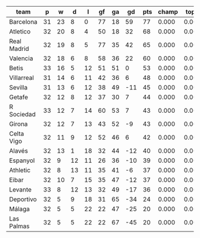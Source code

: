|    team     | p  | w  | d  | l  | gf | ga | gd  | pts | champ | top2  | top3  | top4  |  5-7  | bot4  | bot3  | bot2  |
|-------------|----|----|----|----|----|----|-----|-----|-------|-------|-------|-------|-------|-------|-------|-------|
| Barcelona   | 31 | 23 |  8 |  0 | 77 | 18 |  59 |  77 | 0.000 | 0.000 | 0.000 | 0.000 | 0.000 | 0.000 | 0.000 | 0.000|
| Atletico    | 32 | 20 |  8 |  4 | 50 | 18 |  32 |  68 | 0.000 | 0.000 | 0.000 | 0.000 | 0.000 | 0.000 | 0.000 | 0.000|
| Real Madrid | 32 | 19 |  8 |  5 | 77 | 35 |  42 |  65 | 0.000 | 0.000 | 0.000 | 0.000 | 0.000 | 0.000 | 0.000 | 0.000|
| Valencia    | 32 | 18 |  6 |  8 | 58 | 36 |  22 |  60 | 0.000 | 0.000 | 0.000 | 0.000 | 0.000 | 0.000 | 0.000 | 0.000|
| Betis       | 33 | 16 |  5 | 12 | 51 | 51 |   0 |  53 | 0.000 | 0.000 | 0.000 | 0.000 | 0.000 | 0.000 | 0.000 | 0.000|
| Villarreal  | 31 | 14 |  6 | 11 | 42 | 36 |   6 |  48 | 0.000 | 0.000 | 0.000 | 0.000 | 0.000 | 0.000 | 0.000 | 0.000|
| Sevilla     | 31 | 13 |  6 | 12 | 38 | 49 | -11 |  45 | 0.000 | 0.000 | 0.000 | 0.000 | 0.000 | 0.000 | 0.000 | 0.000|
| Getafe      | 32 | 12 |  8 | 12 | 37 | 30 |   7 |  44 | 0.000 | 0.000 | 0.000 | 0.000 | 0.000 | 0.000 | 0.000 | 0.000|
| R Sociedad  | 33 | 12 |  7 | 14 | 60 | 53 |   7 |  43 | 0.000 | 0.000 | 0.000 | 0.000 | 0.000 | 0.000 | 0.000 | 0.000|
| Girona      | 32 | 12 |  7 | 13 | 43 | 52 |  -9 |  43 | 0.000 | 0.000 | 0.000 | 0.000 | 0.000 | 0.000 | 0.000 | 0.000|
| Celta Vigo  | 32 | 11 |  9 | 12 | 52 | 46 |   6 |  42 | 0.000 | 0.000 | 0.000 | 0.000 | 0.000 | 0.000 | 0.000 | 0.000|
| Alavés      | 32 | 13 |  1 | 18 | 32 | 44 | -12 |  40 | 0.000 | 0.000 | 0.000 | 0.000 | 0.000 | 0.000 | 0.000 | 0.000|
| Espanyol    | 32 |  9 | 12 | 11 | 26 | 36 | -10 |  39 | 0.000 | 0.000 | 0.000 | 0.000 | 0.000 | 0.000 | 0.000 | 0.000|
| Athletic    | 32 |  8 | 13 | 11 | 35 | 41 |  -6 |  37 | 0.000 | 0.000 | 0.000 | 0.000 | 0.000 | 0.000 | 0.000 | 0.000|
| Eibar       | 32 | 10 |  7 | 15 | 35 | 47 | -12 |  37 | 0.000 | 0.000 | 0.000 | 0.000 | 0.000 | 0.000 | 0.000 | 0.000|
| Levante     | 33 |  8 | 12 | 13 | 32 | 49 | -17 |  36 | 0.000 | 0.000 | 0.000 | 0.000 | 0.000 | 0.000 | 0.000 | 0.000|
| Deportivo   | 32 |  5 |  9 | 18 | 31 | 65 | -34 |  24 | 0.000 | 0.000 | 0.000 | 0.000 | 0.000 | 0.000 | 0.000 | 0.000|
| Málaga      | 32 |  5 |  5 | 22 | 22 | 47 | -25 |  20 | 0.000 | 0.000 | 0.000 | 0.000 | 0.000 | 0.000 | 0.000 | 0.000|
| Las Palmas  | 32 |  5 |  5 | 22 | 22 | 67 | -45 |  20 | 0.000 | 0.000 | 0.000 | 0.000 | 0.000 | 0.000 | 0.000 | 0.000|
